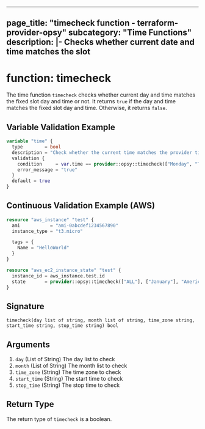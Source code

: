 
---
page_title: "timecheck function - terraform-provider-opsy"
subcategory: "Time Functions"
description: |-
  Checks whether current date and time matches the slot
---

# function: timecheck



The time function `timecheck` checks whether current day and time matches the fixed slot day and time or not. It returns `true` if the day and time matches the fixed slot day and time. Otherwise, it returns `false`.

## Variable Validation Example

```terraform
variable "time" {
  type        = bool
  description = "Check whether the current time matches the provider time slot"
  validation {
    condition     = var.time == provider::opsy::timecheck(["Monday", "Tuesday", "Wednesday", "Thursday", "Friday"], ["ALL"], "America/New_York", "09:00", "17:00")
    error_message = "true"
  }
  default = true
}
```

## Continuous Validation Example (AWS)

```terraform
resource "aws_instance" "test" {
  ami           = "ami-0abcdef1234567890"
  instance_type = "t3.micro"

  tags = {
    Name = "HelloWorld"
  }
}

resource "aws_ec2_instance_state" "test" {
  instance_id = aws_instance.test.id
  state       = provider::opsy::timecheck(["ALL"], ["January"], "America/New_York", "09:00", "17:00") ? "running" : "stopped"
}
```

## Signature

<!-- signature generated by tfplugindocs -->
```text
timecheck(day list of string, month list of string, time_zone string, start_time string, stop_time string) bool
```

## Arguments

<!-- arguments generated by tfplugindocs -->
1. `day` (List of String) The day list to check
1. `month` (List of String) The month list to check
1. `time_zone` (String) The time zone to check
1. `start_time` (String) The start time to check
1. `stop_time` (String) The stop time to check


## Return Type

The return type of `timecheck` is a boolean.